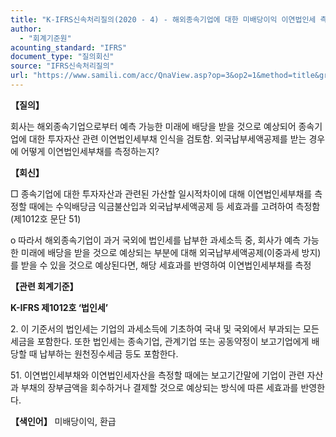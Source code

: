 ```yaml
---
title: "K-IFRS신속처리질의(2020 - 4) - 해외종속기업에 대한 미배당이익 이연법인세 측정 여부"
author:
  - "회계기준원"
acounting_standard: "IFRS"
document_type: "질의회신"
source: "IFRS신속처리질의"
url: "https://www.samili.com/acc/QnaView.asp?op=3&op2=1&method=title&group=2124-15;1&orgcode=3&searchword=&page=34&code=K%2DIFRS%EC%8B%A0%EC%86%8D%EC%B2%98%EB%A6%AC%EC%A7%88%EC%9D%98%2D4%3A202001"
---
```

**【질의】**

  

회사는 해외종속기업으로부터 예측 가능한 미래에 배당을 받을 것으로 예상되어 종속기업에 대한 투자자산 관련 이연법인세부채 인식을 검토함. 외국납부세액공제를 받는 경우에 어떻게 이연법인세부채를 측정하는지?

  
  

**【회신】**

  

□ 종속기업에 대한 투자자산과 관련된 가산할 일시적차이에 대해 이연법인세부채를 측정할 때에는 수익배당금 익금불산입과 외국납부세액공제 등 세효과를 고려하여 측정함(제1012호 문단 51)

  

o 따라서 해외종속기업이 과거 국외에 법인세를 납부한 과세소득 중, 회사가 예측 가능한 미래에 배당을 받을 것으로 예상되는 부분에 대해 외국납부세액공제(이중과세 방지)를 받을 수 있을 것으로 예상된다면, 해당 세효과를 반영하여 이연법인세부채를 측정

  
  

**【관련 회계기준】**

  

**K-IFRS 제1012호 ‘법인세’**

  

2\. 이 기준서의 법인세는 기업의 과세소득에 기초하여 국내 및 국외에서 부과되는 모든 세금을 포함한다. 또한 법인세는 종속기업, 관계기업 또는 공동약정이 보고기업에게 배당할 때 납부하는 원천징수세금 등도 포함한다.

  

51\. 이연법인세부채와 이연법인세자산을 측정할 때에는 보고기간말에 기업이 관련 자산과 부채의 장부금액을 회수하거나 결제할 것으로 예상되는 방식에 따른 세효과를 반영한다.

  
  

**【색인어】** 미배당이익, 환급

